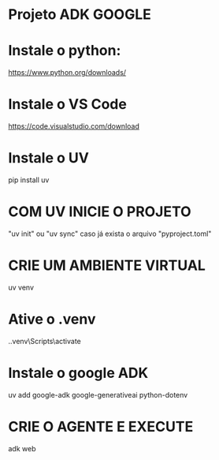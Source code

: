 # Projeto ADK GOOGLE
# Instale o python:
https://www.python.org/downloads/

# Instale o VS Code
https://code.visualstudio.com/download

# Instale o UV
pip install uv

# COM UV INICIE O PROJETO
"uv init" ou "uv sync" caso já exista o arquivo "pyproject.toml"

# CRIE UM AMBIENTE VIRTUAL
uv venv

# Ative o .venv
.\.venv\Scripts\activate

# Instale o google ADK 
uv add google-adk google-generativeai python-dotenv

# CRIE O AGENTE E EXECUTE
adk web

